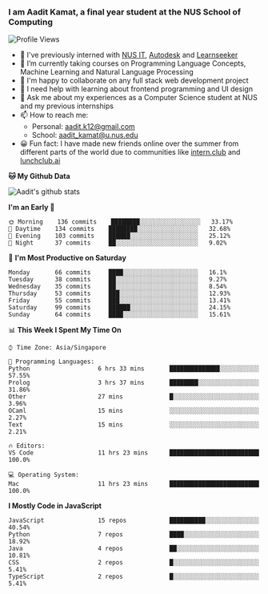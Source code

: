 ### I am Aadit Kamat, a final year student at the NUS School of Computing

![Profile Views](https://komarev.com/ghpvc/?username=aaditkamat)

- 🏢 I've previously interned with [NUS IT](https://nusit.nus.edu.sg/), [Autodesk](https://www.autodesk.com.sg/) and [Learnseeker](https://learnseeker.com/) 
- 🌱 I’m currently taking courses on Programming Language Concepts, Machine Learning and Natural Language Processing
- 👯 I'm happy to collaborate on any full stack web development project
- 🤔 I need help with learning about frontend programming and UI design
- 💬 Ask me about my experiences as a Computer Science student at NUS and my previous internships
- 📫 How to reach me: 
     - Personal: aadit.k12@gmail.com
     - School: aadit_kamat@u.nus.edu
- 😀 Fun fact: I have made new friends online over the summer from different parts of the world due to communities <t> like [intern.club](https://intern.club) and [lunchclub.ai](https://lunchclub.ai/)
     
**🐱 My Github Data**  
     
![Aadit's github stats](https://github-readme-stats.vercel.app/api?username=aaditkamat&count_private=true&show_icons=true)

<!--START_SECTION:waka-->
**I'm an Early 🐤** 

```text
🌞 Morning    136 commits    ████████░░░░░░░░░░░░░░░░░   33.17% 
🌆 Daytime    134 commits    ████████░░░░░░░░░░░░░░░░░   32.68% 
🌃 Evening    103 commits    ██████░░░░░░░░░░░░░░░░░░░   25.12% 
🌙 Night      37 commits     ██░░░░░░░░░░░░░░░░░░░░░░░   9.02%

```
📅 **I'm Most Productive on Saturday** 

```text
Monday       66 commits     ████░░░░░░░░░░░░░░░░░░░░░   16.1% 
Tuesday      38 commits     ██░░░░░░░░░░░░░░░░░░░░░░░   9.27% 
Wednesday    35 commits     ██░░░░░░░░░░░░░░░░░░░░░░░   8.54% 
Thursday     53 commits     ███░░░░░░░░░░░░░░░░░░░░░░   12.93% 
Friday       55 commits     ███░░░░░░░░░░░░░░░░░░░░░░   13.41% 
Saturday     99 commits     ██████░░░░░░░░░░░░░░░░░░░   24.15% 
Sunday       64 commits     ████░░░░░░░░░░░░░░░░░░░░░   15.61%

```


📊 **This Week I Spent My Time On** 

```text
⌚︎ Time Zone: Asia/Singapore

💬 Programming Languages: 
Python                   6 hrs 33 mins       ██████████████░░░░░░░░░░░   57.55% 
Prolog                   3 hrs 37 mins       ████████░░░░░░░░░░░░░░░░░   31.86% 
Other                    27 mins             █░░░░░░░░░░░░░░░░░░░░░░░░   3.96% 
OCaml                    15 mins             ░░░░░░░░░░░░░░░░░░░░░░░░░   2.27% 
Text                     15 mins             ░░░░░░░░░░░░░░░░░░░░░░░░░   2.21%

🔥 Editors: 
VS Code                  11 hrs 23 mins      █████████████████████████   100.0%

💻 Operating System: 
Mac                      11 hrs 23 mins      █████████████████████████   100.0%

```

**I Mostly Code in JavaScript** 

```text
JavaScript               15 repos            ██████████░░░░░░░░░░░░░░░   40.54% 
Python                   7 repos             ████░░░░░░░░░░░░░░░░░░░░░   18.92% 
Java                     4 repos             ██░░░░░░░░░░░░░░░░░░░░░░░   10.81% 
CSS                      2 repos             █░░░░░░░░░░░░░░░░░░░░░░░░   5.41% 
TypeScript               2 repos             █░░░░░░░░░░░░░░░░░░░░░░░░   5.41%

```



<!--END_SECTION:waka-->

